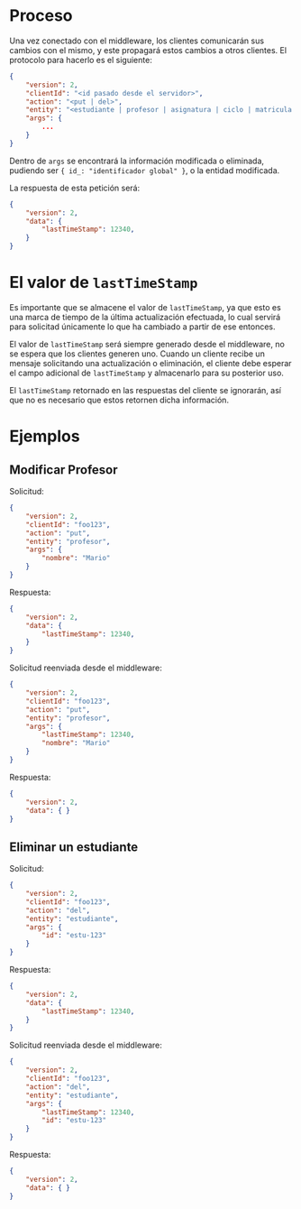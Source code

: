 # Proceso

Una vez conectado con el middleware, los clientes comunicarán sus cambios con el mismo, y este propagará estos cambios a otros clientes. El protocolo para hacerlo es el siguiente:

```json
{
    "version": 2,
    "clientId": "<id pasado desde el servidor>",
    "action": "<put | del>",
    "entity": "<estudiante | profesor | asignatura | ciclo | matricula | rnota >",
    "args": {
        ...
    }
}
```

Dentro de `args` se encontrará la información modificada o eliminada, pudiendo ser `{ id_: "identificador global" }`, o la entidad modificada.

La respuesta de esta petición será:

```json
{
    "version": 2,
    "data": {
        "lastTimeStamp": 12340,
    }
}
```

# El valor de `lastTimeStamp`
Es importante que se almacene el valor de `lastTimeStamp`, ya que esto es una marca de tiempo de la última actualización efectuada, lo cual servirá para solicitad únicamente lo que ha cambiado a partir de ese entonces.

El valor de `lastTimeStamp` será siempre generado desde el middleware, no se espera que los clientes generen uno. Cuando un cliente recibe un mensaje solicitando una actualización o eliminación, el cliente debe esperar el campo adicional de `lastTimeStamp` y almacenarlo para su posterior uso. 

El `lastTimeStamp` retornado en las respuestas del cliente se ignorarán, así que no es necesario que estos retornen dicha información.


# Ejemplos
## Modificar Profesor

Solicitud:
```json
{
    "version": 2,
    "clientId": "foo123",
    "action": "put",
    "entity": "profesor",
    "args": {
        "nombre": "Mario"
    }
}
```

Respuesta:
```json
{
    "version": 2,
    "data": {
        "lastTimeStamp": 12340,
    }
}
```

Solicitud reenviada desde el middleware:
```json
{
    "version": 2,
    "clientId": "foo123",
    "action": "put",
    "entity": "profesor",
    "args": {
        "lastTimeStamp": 12340,
        "nombre": "Mario"
    }
}
```

Respuesta:
```json
{
    "version": 2,
    "data": { }
}
```

## Eliminar un estudiante

Solicitud:
```json
{
    "version": 2,
    "clientId": "foo123",
    "action": "del",
    "entity": "estudiante",
    "args": {
        "id": "estu-123"
    }
}
```

Respuesta:
```json
{
    "version": 2,
    "data": {
        "lastTimeStamp": 12340,
    }
}
```

Solicitud reenviada desde el middleware:
```json
{
    "version": 2,
    "clientId": "foo123",
    "action": "del",
    "entity": "estudiante",
    "args": {
        "lastTimeStamp": 12340,
        "id": "estu-123"
    }
}
```

Respuesta:
```json
{
    "version": 2,
    "data": { }
}
```
